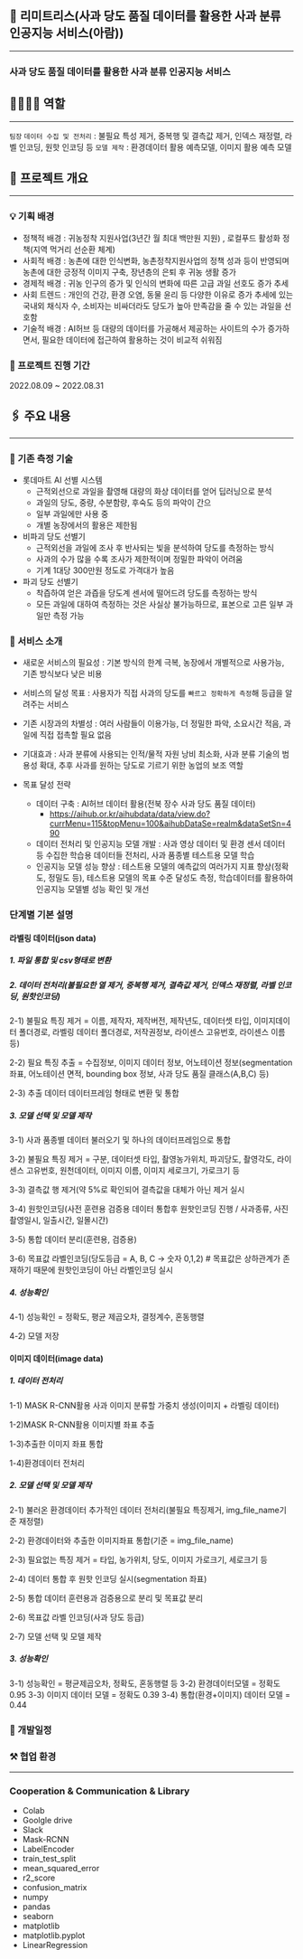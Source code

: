 ## :apple: 리미트리스(사과 당도 품질 데이터를 활용한 사과 분류 인공지능 서비스(아람))

---

### 사과 당도 품질 데이터를 활용한 사과 분류 인공지능 서비스


## 👩‍👩‍👧‍👧 역할

---

`팀장`
`데이터 수집 및 전처리` : 불필요 특성 제거, 중복행 및 결측값 제거, 인덱스 재정렬, 라벨 인코딩, 원핫 인코딩 등
`모델 제작` : 환경데이터 활용 예측모델, 이미지 활용 예측 모델

## 🔗 프로젝트 개요

---

### 💡 기획 배경

- 정책적 배경 : 귀농정착 지원사업(3년간 월 최대 백만원 지원) , 로컬푸드 활성화 정책(지역 먹거리 선순환 체계)
- 사회적 배경 : 농촌에 대한 인식변화, 농촌정착지원사업의 정책 성과 등이 반영되며 농촌에 대한 긍정적 이미지 구축, 장년층의 은퇴 후 귀농 생활 증가
- 경제적 배경 : 귀농 인구의 증가 및 인식의 변화에 따른 고급 과일 선호도 증가 추세
- 사회 트렌드 : 개인의 건강, 환경 오염, 동물 윤리 등 다양한 이유로 증가 추세에 있는 국내외 채식자 수, 소비자는 비싸더라도 당도가 높아 만족감을 줄 수 있는 과일을 선호함
- 기술적 배경 : AI허브 등 대량의 데이터를 가공해서 제공하는 사이트의 수가 증가하면서, 필요한 데이터에 접근하여 활용하는 것이 비교적 쉬워짐

### 📅 프로젝트 진행 기간

2022.08.09 ~ 2022.08.31

## 🖇️ 주요 내용

---

### 📝 기존 측정 기술
- 롯데마트 AI 선별 시스템
    - 근적외선으로 과일을 촬영해 대량의 화상 데이터를 얻어 딥러닝으로 분석
    - 과일의 당도, 중량, 수분함량, 후숙도 등의 파악이 간으
    - 일부 과일에만 사용 중
    - 개별 농장에서의 활용은 제한됨
- 비파괴 당도 선별기
    - 근적외선을 과일에 조사 후 반사되는 빛을 분석하여 당도를 측정하는 방식
    - 사과의 수가 많을 수록 조사가 제한적이며 정밀한 파악이 어려움
    - 기계 1대당 300만원 정도로 가격대가 높음
- 파괴 당도 선별기
    - 착즙하여 얻은 과즙을 당도계 센서에 떨어드려 당도를 측정하는 방식
    - 모든 과일에 대하여 측정하는 것은 사실상 불가능하므로, 표본으로 고른 일부 과일만 측정 가능


### 📝 서비스 소개

- 새로운 서비스의 필요성 : 기본 방식의 한계 극복, 농장에서 개별적으로 사용가능, 기존 방식보다 낮은 비용

- 서비스의 달성 목표 : 사용자가 직접 사과의 당도를 `빠르고 정확하게 측정`해 등급을 알려주는 서비스

- 기존 시장과의 차별성 : 여러 사람들이 이용가능, 더 정밀한 파악, 소요시간 적음, 과일에 직접 접촉할 필요 없음

- 기대효과 : 사과 분류에 사용되는 인적/물적 자원 낭비 최소화, 사과 분류 기술의 범용성 확대, 추후 사과를 원하는 당도로 기르기 위한 농업의 보조 역할

- 목표 달성 전략
    - 데이터 구축 : AI허브 데이터 활용(전북 장수 사과 당도 품질 데이터)
        * https://aihub.or.kr/aihubdata/data/view.do?currMenu=115&topMenu=100&aihubDataSe=realm&dataSetSn=490
    - 데이터 전처리 및 인공지능 모델 개발 : 사과 영상 데이터 및 환경 센서 데이터 등 수집한 학습용  데이터들 전처리, 사과 품종별 테스트용 모델 학습
    - 인공지능 모델 성능 향상 : 테스트용 모델의 예측값의 여러가지 지표 향상(정확도, 정밀도 등), 테스트용 모델의 목표 수준 달성도 측정, 학습데이터를 활용하여 인공지능 모델별 성능 확인 및 개선


### 단계별 기본 설명

#### 라벨링 데이터(json data)

##### 1. 파일 통합 및 csv형태로 변환

##### 2. 데이터 전처리(불필요한 열 제거, 중복행 제거, 결측값 제거, 인덱스 재정렬, 라벨 인코딩, 원핫인코딩)

 2-1) 불필요 특징 제거 = 이름, 제작자, 제작버전, 제작년도, 데이터셋 타입, 이미지데이터 폴더경로, 라벨링 데이터 폴더경로, 저작권정보, 라이센스 고유번호, 라이센스 이름 등)
 
 2-2) 필요 특징 추출 = 수집정보, 이미지 데이터 정보, 어노테이션 정보(segmentation 좌표, 어노테이션 면적, bounding box 정보, 사과 당도 품질 클래스(A,B,C) 등)
 
 2-3) 추출 데이터 데이터프레임 형태로 변환 및 통합

##### 3. 모델 선택 및 모델 제작

 3-1) 사과 품종별 데이터 불러오기 및 하나의 데이터프레임으로 통합
 
 3-2) 불필요 특징 제거 = 구분, 데이터셋 타입, 촬영농가위치, 파괴당도, 촬영각도, 라이센스 고유번호, 원천데이터, 이미지 이름, 이미지 세로크기, 가로크기 등
 
 3-3) 결측값 행 제거(약 5%로 확인되어 결측값을 대체가 아닌 제거 실시
 
 3-4) 원핫인코딩(사전 훈련용 검증용 데이터 통합후 원핫인코딩 진행 / 사과종류, 사진촬영일시, 일출시간, 일몰시간)
 
 3-5) 통합 데이터 분리(훈련용, 검증용)
 
 3-6) 목표값 라벨인코딩(당도등급 = A, B, C -> 숫자 0,1,2) # 목표값은 상하관계가 존재하기 때문에 원핫인코딩이 아닌 라벨인코딩 실시

##### 4. 성능확인

 4-1) 성능확인 = 정확도, 평균 제곱오차, 결정계수, 혼동행렬
 
 4-2) 모델 저장


#### 이미지 데이터(image data)

##### 1. 데이터 전처리

 1-1) MASK R-CNN활용 사과 이미지 분류할 가중치 생성(이미지 + 라벨링 데이터)
 
 1-2)MASK R-CNN활용 이미지별 좌표 추출
 
 1-3)추출한 이미지 좌표 통합
 
 1-4)환경데이터 전처리

##### 2. 모델 선택 및 모델 제작
 
 2-1) 불러온 환경데이터 추가적인 데이터 전처리(불필요 특징제거, img_file_name기준 재정렬)
 
 2-2) 환경데이터와 추출한 이미지좌표 통합(기준 = img_file_name)
 
 2-3) 필요없는 특징 제거 = 타입, 농가위치, 당도, 이미지 가로크기, 세로크기 등
 
 2-4) 데이터 통합 후 원핫 인코딩 실시(segmentation 좌표)
 
 2-5) 통합 데이터 훈련용과 검증용으로 분리 및 목표값 분리
 
 2-6) 목표값 라벨 인코딩(사과 당도 등급)
 
 2-7) 모델 선택 및 모델 제작

##### 3. 성능확인
 
 3-1) 성능확인 = 평균제곱오차, 정확도, 혼동행렬 등
 3-2) 환경데이터모델 = 정확도  0.95
 3-3) 이미지 데이터 모델 = 정확도 0.39
 3-4) 통합(환경+이미지) 데이터 모델 = 0.44

### :calendar: 개발일정



### ⚒️ 협업 환경

---

### Cooperation & Communication & Library

- Colab
- Goolgle drive
- Slack
- Mask-RCNN
- LabelEncoder
- train_test_split
- mean_squared_error
- r2_score
- confusion_matrix
- numpy
- pandas
- seaborn
- matplotlib
- matplotlib.pyplot
- LinearRegression